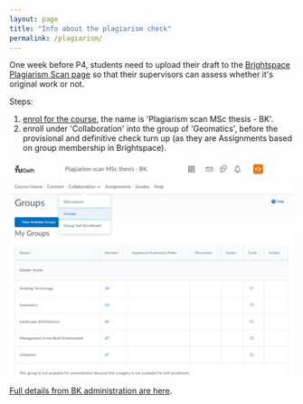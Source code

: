 ```yaml
---
layout: page
title: "Info about the plagiarism check"
permalink: /plagiarism/
---
```


One week before P4, students need to upload their draft to the [Brightspace Plagiarism Scan page](https://brightspace.tudelft.nl/d2l/home/47493) so that their supervisors can assess whether it's original work or not. 

Steps: 

1. [enrol for the course](https://brightspace-cc.tudelft.nl/), the name is 'Plagiarism scan MSc thesis - BK'.
2. enroll under 'Collaboration' into the group of 'Geomatics', before the provisional and definitive check turn up (as they are Assignments based on group membership in Brightspace).

![](collaboration.png)

[Full details from BK administration are here](Nieuw_Teacher_mail_V4.docx). 




